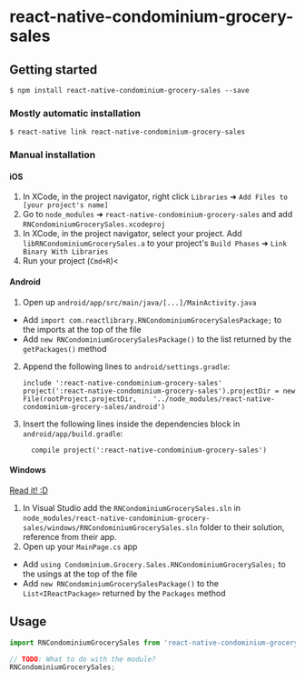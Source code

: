 
# react-native-condominium-grocery-sales

## Getting started

`$ npm install react-native-condominium-grocery-sales --save`

### Mostly automatic installation

`$ react-native link react-native-condominium-grocery-sales`

### Manual installation


#### iOS

1. In XCode, in the project navigator, right click `Libraries` ➜ `Add Files to [your project's name]`
2. Go to `node_modules` ➜ `react-native-condominium-grocery-sales` and add `RNCondominiumGrocerySales.xcodeproj`
3. In XCode, in the project navigator, select your project. Add `libRNCondominiumGrocerySales.a` to your project's `Build Phases` ➜ `Link Binary With Libraries`
4. Run your project (`Cmd+R`)<     

#### Android

1. Open up `android/app/src/main/java/[...]/MainActivity.java`
  - Add `import com.reactlibrary.RNCondominiumGrocerySalesPackage;` to the imports at the top of the file
  - Add `new RNCondominiumGrocerySalesPackage()` to the list returned by the `getPackages()` method
2. Append the following lines to `android/settings.gradle`:
  	```
  	include ':react-native-condominium-grocery-sales'
  	project(':react-native-condominium-grocery-sales').projectDir = new File(rootProject.projectDir, 	'../node_modules/react-native-condominium-grocery-sales/android')
  	```
3. Insert the following lines inside the dependencies block in `android/app/build.gradle`:
  	```
      compile project(':react-native-condominium-grocery-sales')
  	```

#### Windows
[Read it! :D](https://github.com/ReactWindows/react-native)

1. In Visual Studio add the `RNCondominiumGrocerySales.sln` in `node_modules/react-native-condominium-grocery-sales/windows/RNCondominiumGrocerySales.sln` folder to their solution, reference from their app.
2. Open up your `MainPage.cs` app
  - Add `using Condominium.Grocery.Sales.RNCondominiumGrocerySales;` to the usings at the top of the file
  - Add `new RNCondominiumGrocerySalesPackage()` to the `List<IReactPackage>` returned by the `Packages` method


## Usage
```javascript
import RNCondominiumGrocerySales from 'react-native-condominium-grocery-sales';

// TODO: What to do with the module?
RNCondominiumGrocerySales;
```
  